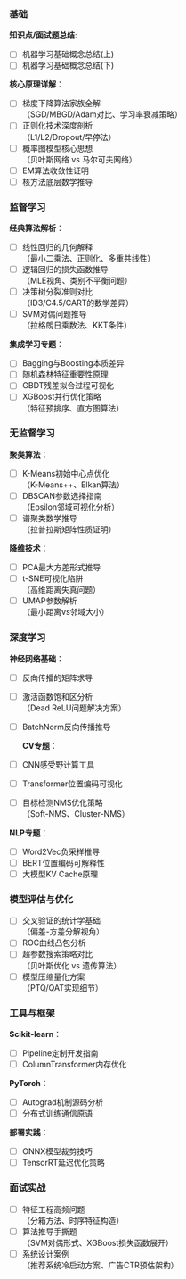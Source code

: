 ### 基础

**知识点/面试题总结**:

- [ ] 机器学习基础概念总结(上)
- [ ] 机器学习基础概念总结(下)

**核心原理详解**：

- [ ] 梯度下降算法家族全解<br/>
  （SGD/MBGD/Adam对比、学习率衰减策略）
- [ ] 正则化技术深度剖析<br/>
  （L1/L2/Dropout/早停法）
- [ ] 概率图模型核心思想<br/>
  （贝叶斯网络 vs 马尔可夫网络）
- [ ] EM算法收敛性证明
- [ ] 核方法底层数学推导

### 监督学习

**经典算法解析**：

- [ ] 线性回归的几何解释<br/>
  （最小二乘法、正则化、多重共线性）
- [ ] 逻辑回归的损失函数推导<br/>
  （MLE视角、类别不平衡问题）
- [ ] 决策树分裂准则对比<br/>
  （ID3/C4.5/CART的数学差异）
- [ ] SVM对偶问题推导<br/>
  （拉格朗日乘数法、KKT条件）

**集成学习专题**：

- [ ] Bagging与Boosting本质差异
- [ ] 随机森林特征重要性原理
- [ ] GBDT残差拟合过程可视化
- [ ] XGBoost并行优化策略<br/>
  （特征预排序、直方图算法）

### 无监督学习

**聚类算法**：

- [ ] K-Means初始中心点优化<br/>
  （K-Means++、Elkan算法）
- [ ] DBSCAN参数选择指南<br/>
  （Epsilon邻域可视化分析）
- [ ] 谱聚类数学推导<br/>
  （拉普拉斯矩阵性质证明）

**降维技术**：

- [ ] PCA最大方差形式推导
- [ ] t-SNE可视化陷阱<br/>
  （高维距离失真问题）
- [ ] UMAP参数解析<br/>
  （最小距离vs邻域大小）

### 深度学习

**神经网络基础**：

- [ ] 反向传播的矩阵求导
- [ ] 激活函数饱和区分析<br/>
  （Dead ReLU问题解决方案）
- [ ] BatchNorm反向传播推导

  **CV专题**：

- [ ] CNN感受野计算工具
- [ ] Transformer位置编码可视化
- [ ] 目标检测NMS优化策略<br/>
  （Soft-NMS、Cluster-NMS）

**NLP专题**：

- [ ] Word2Vec负采样推导
- [ ] BERT位置编码可解释性
- [ ] 大模型KV Cache原理

### 模型评估与优化

- [ ] 交叉验证的统计学基础<br/>
  （偏差-方差分解视角）
- [ ] ROC曲线凸包分析
- [ ] 超参数搜索策略对比<br/>
  （贝叶斯优化 vs 遗传算法）
- [ ] 模型压缩量化方案<br/>
  （PTQ/QAT实现细节）

### 工具与框架

**Scikit-learn**：

- [ ] Pipeline定制开发指南
- [ ] ColumnTransformer内存优化

**PyTorch**：

- [ ] Autograd机制源码分析
- [ ] 分布式训练通信原语

**部署实践**：

- [ ] ONNX模型裁剪技巧
- [ ] TensorRT延迟优化策略

### 面试实战

- [ ] 特征工程高频问题<br/>
  （分箱方法、时序特征构造）
- [ ] 算法推导手撕题<br/>
  （SVM对偶形式、XGBoost损失函数展开）
- [ ] 系统设计案例<br/>
  （推荐系统冷启动方案、广告CTR预估架构）
